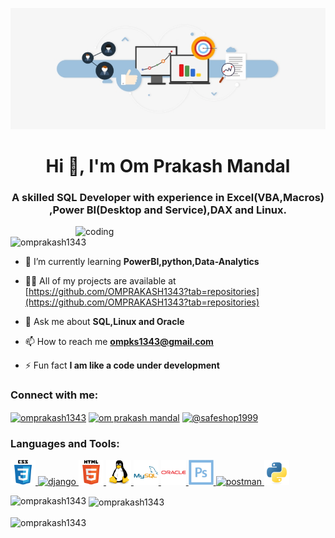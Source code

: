 
   ![logo](https://github.com/OMPRAKASH1343/OMPRAKASH1343/blob/main/github%20banner.png)

<h1 align="center">Hi 👋, I'm Om Prakash Mandal</h1>
<h3 align="center">A skilled SQL Developer with experience in Excel(VBA,Macros) ,Power BI(Desktop and Service),DAX and Linux.</h3>
<img align="right" alt="coding" width="400" src="https://camo.githubusercontent.com/8bf6f6d78abc81fcf9c49f10649423e73ea44bc248e83aaae8759d401c829a84/68747470733a2f2f70687973696373677572756b756c2e66696c65732e776f726470726573732e636f6d2f323031392f30322f6368617261637465722d312e676966">
<p align="left"> <img src="https://komarev.com/ghpvc/?username=omprakash1343&label=Profile%20views&color=0e75b6&style=flat" alt="omprakash1343" /> </p>

- 🌱 I’m currently learning **PowerBI,python,Data-Analytics**

- 👨‍💻 All of my projects are available at [https://github.com/OMPRAKASH1343?tab=repositories](https://github.com/OMPRAKASH1343?tab=repositories)

- 💬 Ask me about **SQL,Linux and Oracle**

- 📫 How to reach me **ompks1343@gmail.com**

- ⚡ Fun fact **I am like a code under development**

<h3 align="left">Connect with me:</h3>
<p align="left">
<a href="https://twitter.com/omprakash1343" target="blank"><img align="center" src="https://raw.githubusercontent.com/rahuldkjain/github-profile-readme-generator/master/src/images/icons/Social/twitter.svg" alt="omprakash1343" height="30" width="40" /></a>
<a href="https://linkedin.com/in/om prakash mandal" target="blank"><img align="center" src="https://raw.githubusercontent.com/rahuldkjain/github-profile-readme-generator/master/src/images/icons/Social/linked-in-alt.svg" alt="om prakash mandal" height="30" width="40" /></a>
<a href="https://www.hackerrank.com/@safeshop1999" target="blank"><img align="center" src="https://raw.githubusercontent.com/rahuldkjain/github-profile-readme-generator/master/src/images/icons/Social/hackerrank.svg" alt="@safeshop1999" height="30" width="40" /></a>
</p>

<h3 align="left">Languages and Tools:</h3>
<p align="left"> <a href="https://www.w3schools.com/css/" target="_blank" rel="noreferrer"> <img src="https://raw.githubusercontent.com/devicons/devicon/master/icons/css3/css3-original-wordmark.svg" alt="css3" width="40" height="40"/> </a> <a href="https://www.djangoproject.com/" target="_blank" rel="noreferrer"> <img src="https://cdn.worldvectorlogo.com/logos/django.svg" alt="django" width="40" height="40"/> </a> <a href="https://www.w3.org/html/" target="_blank" rel="noreferrer"> <img src="https://raw.githubusercontent.com/devicons/devicon/master/icons/html5/html5-original-wordmark.svg" alt="html5" width="40" height="40"/> </a> <a href="https://www.linux.org/" target="_blank" rel="noreferrer"> <img src="https://raw.githubusercontent.com/devicons/devicon/master/icons/linux/linux-original.svg" alt="linux" width="40" height="40"/> </a> <a href="https://www.mysql.com/" target="_blank" rel="noreferrer"> <img src="https://raw.githubusercontent.com/devicons/devicon/master/icons/mysql/mysql-original-wordmark.svg" alt="mysql" width="40" height="40"/> </a> <a href="https://www.oracle.com/" target="_blank" rel="noreferrer"> <img src="https://raw.githubusercontent.com/devicons/devicon/master/icons/oracle/oracle-original.svg" alt="oracle" width="40" height="40"/> </a> <a href="https://www.photoshop.com/en" target="_blank" rel="noreferrer"> <img src="https://raw.githubusercontent.com/devicons/devicon/master/icons/photoshop/photoshop-line.svg" alt="photoshop" width="40" height="40"/> </a> <a href="https://postman.com" target="_blank" rel="noreferrer"> <img src="https://www.vectorlogo.zone/logos/getpostman/getpostman-icon.svg" alt="postman" width="40" height="40"/> </a> <a href="https://www.python.org" target="_blank" rel="noreferrer"> <img src="https://raw.githubusercontent.com/devicons/devicon/master/icons/python/python-original.svg" alt="python" width="40" height="40"/> </a> </p>

<p><img align="left" src="https://github-readme-stats.vercel.app/api/top-langs?username=omprakash1343&show_icons=true&locale=en&layout=compact" alt="omprakash1343" /></p>

<p>&nbsp;<img align="center" src="https://github-readme-stats.vercel.app/api?username=omprakash1343&show_icons=true&locale=en" alt="omprakash1343" /></p>

<p><img align="center" src="https://github-readme-streak-stats.herokuapp.com/?user=omprakash1343&" alt="omprakash1343" /></p-> 
